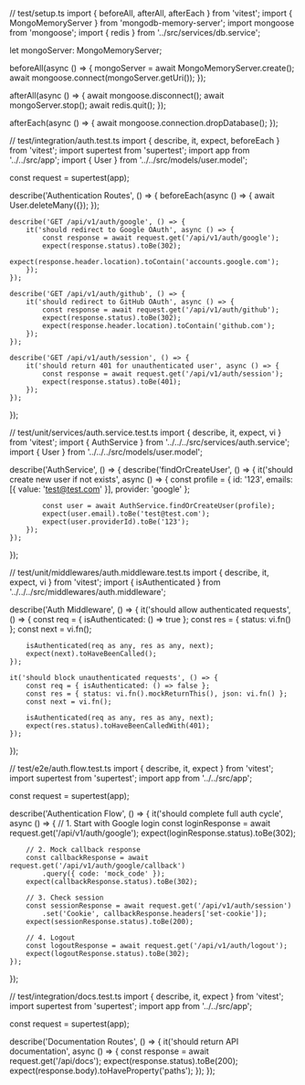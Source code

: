 // test/setup.ts
import { beforeAll, afterAll, afterEach } from 'vitest';
import { MongoMemoryServer } from 'mongodb-memory-server';
import mongoose from 'mongoose';
import { redis } from '../src/services/db.service';

let mongoServer: MongoMemoryServer;

beforeAll(async () => {
mongoServer = await MongoMemoryServer.create();
await mongoose.connect(mongoServer.getUri());
});

afterAll(async () => {
await mongoose.disconnect();
await mongoServer.stop();
await redis.quit();
});

afterEach(async () => {
await mongoose.connection.dropDatabase();
});

// test/integration/auth.test.ts
import { describe, it, expect, beforeEach } from 'vitest';
import supertest from 'supertest';
import app from '../../src/app';
import { User } from '../../src/models/user.model';

const request = supertest(app);

describe('Authentication Routes', () => {
beforeEach(async () => {
await User.deleteMany({});
});

    describe('GET /api/v1/auth/google', () => {
        it('should redirect to Google OAuth', async () => {
            const response = await request.get('/api/v1/auth/google');
            expect(response.status).toBe(302);
            expect(response.header.location).toContain('accounts.google.com');
        });
    });

    describe('GET /api/v1/auth/github', () => {
        it('should redirect to GitHub OAuth', async () => {
            const response = await request.get('/api/v1/auth/github');
            expect(response.status).toBe(302);
            expect(response.header.location).toContain('github.com');
        });
    });

    describe('GET /api/v1/auth/session', () => {
        it('should return 401 for unauthenticated user', async () => {
            const response = await request.get('/api/v1/auth/session');
            expect(response.status).toBe(401);
        });
    });

});

// test/unit/services/auth.service.test.ts
import { describe, it, expect, vi } from 'vitest';
import { AuthService } from '../../../src/services/auth.service';
import { User } from '../../../src/models/user.model';

describe('AuthService', () => {
describe('findOrCreateUser', () => {
it('should create new user if not exists', async () => {
const profile = {
id: '123',
emails: [{ value: 'test@test.com' }],
provider: 'google'
};

            const user = await AuthService.findOrCreateUser(profile);
            expect(user.email).toBe('test@test.com');
            expect(user.providerId).toBe('123');
        });
    });

});

// test/unit/middlewares/auth.middleware.test.ts
import { describe, it, expect, vi } from 'vitest';
import { isAuthenticated } from '../../../src/middlewares/auth.middleware';

describe('Auth Middleware', () => {
it('should allow authenticated requests', () => {
const req = { isAuthenticated: () => true };
const res = { status: vi.fn() };
const next = vi.fn();

        isAuthenticated(req as any, res as any, next);
        expect(next).toHaveBeenCalled();
    });

    it('should block unauthenticated requests', () => {
        const req = { isAuthenticated: () => false };
        const res = { status: vi.fn().mockReturnThis(), json: vi.fn() };
        const next = vi.fn();

        isAuthenticated(req as any, res as any, next);
        expect(res.status).toHaveBeenCalledWith(401);
    });

});

// test/e2e/auth.flow.test.ts
import { describe, it, expect } from 'vitest';
import supertest from 'supertest';
import app from '../../src/app';

const request = supertest(app);

describe('Authentication Flow', () => {
it('should complete full auth cycle', async () => {
// 1. Start with Google login
const loginResponse = await request.get('/api/v1/auth/google');
expect(loginResponse.status).toBe(302);

        // 2. Mock callback response
        const callbackResponse = await request.get('/api/v1/auth/google/callback')
            .query({ code: 'mock_code' });
        expect(callbackResponse.status).toBe(302);

        // 3. Check session
        const sessionResponse = await request.get('/api/v1/auth/session')
            .set('Cookie', callbackResponse.headers['set-cookie']);
        expect(sessionResponse.status).toBe(200);

        // 4. Logout
        const logoutResponse = await request.get('/api/v1/auth/logout');
        expect(logoutResponse.status).toBe(302);
    });

});

// test/integration/docs.test.ts
import { describe, it, expect } from 'vitest';
import supertest from 'supertest';
import app from '../../src/app';

const request = supertest(app);

describe('Documentation Routes', () => {
it('should return API documentation', async () => {
const response = await request.get('/api/docs');
expect(response.status).toBe(200);
expect(response.body).toHaveProperty('paths');
});
});
